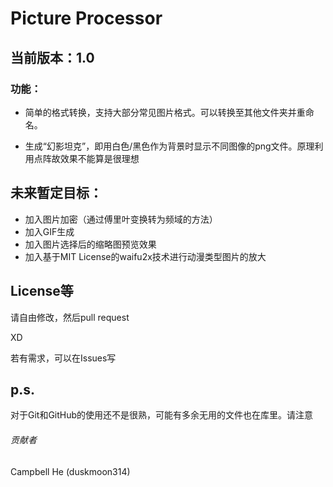 # Picture Processor

## 当前版本：1.0

### 功能：

- 简单的格式转换，支持大部分常见图片格式。可以转换至其他文件夹并重命名。



- 生成“幻影坦克”，即用白色/黑色作为背景时显示不同图像的png文件。原理利用点阵故效果不能算是很理想

## 未来暂定目标：

- 加入图片加密（通过傅里叶变换转为频域的方法）
- 加入GIF生成
- 加入图片选择后的缩略图预览效果
- 加入基于MIT License的waifu2x技术进行动漫类型图片的放大

## License等

请自由修改，然后pull request

XD

若有需求，可以在Issues写



## p.s.

对于Git和GitHub的使用还不是很熟，可能有多余无用的文件也在库里。请注意



###### 贡献者

Campbell He (duskmoon314)